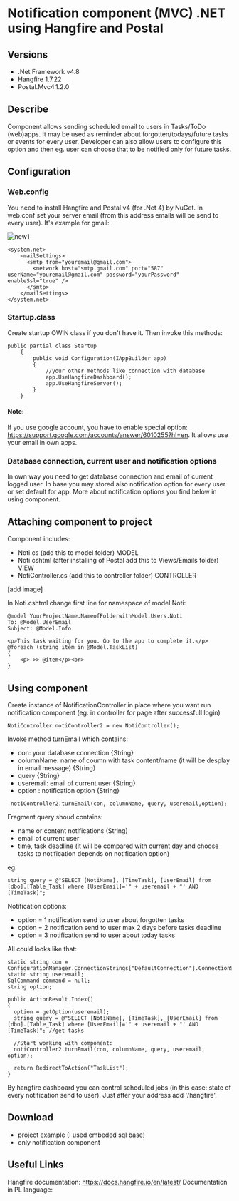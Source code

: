 # Notification component (MVC) .NET using Hangfire and Postal

## Versions
 - .Net Framework v4.8
 - Hangfire 1.7.22
 - Postal.Mvc4.1.2.0

## Describe

 Component allows sending scheduled email to users in Tasks/ToDo (web)apps.
It may be used as reminder about forgotten/todays/future tasks or events for every user. Developer can also allow users to configure this option and then eg. user can 
choose that to be notified only for future tasks. 

## Configuration
### Web.config
 You need to install Hangfire and Postal v4 (for .Net 4) by NuGet. In web.conf set your server email (from this address emails will be send to every user). It's example for gmail:
 
 ![new1](https://user-images.githubusercontent.com/67658221/127113257-62e10bc1-d4cb-4fad-803e-66ff3499e944.PNG)

```
<system.net> 
    <mailSettings>
      <smtp from="youremail@gmail.com">
        <network host="smtp.gmail.com" port="587" userName="youremail@gmail.com" password="yourPassword" enableSsl="true" />
      </smtp>
    </mailSettings>
</system.net>
```

### Startup.class
 Create startup OWIN class if you don't have it. Then invoke this methods:
 
 ```
 public partial class Startup
     {
         public void Configuration(IAppBuilder app)
         {
             //your other methods like connection with database
             app.UseHangfireDashboard();
             app.UseHangfireServer();            
         }
     }
```
 
#### Note: 
 If you use google account, you have to enable special option: https://support.google.com/accounts/answer/6010255?hl=en. It allows use your email in own apps. 
  
### Database connection, current user and notification options
  In own way you need to get database connection and email of current logged user. In base you may stored also notification option for every user or set default for app.
 More about notification options you find below in using component.

## Attaching component to project

 Component includes:
 - Noti.cs (add this to model folder) MODEL
 - Noti.cshtml (after installing of Postal add this to Views/Emails folder) VIEW
 - NotiController.cs (add this to controller folder) CONTROLLER
 
 [add image]
  
 In Noti.cshtml change first line for namespace of model Noti:
  
  ```
  @model YourProjectName.NameofFolderwithModel.Users.Noti
  To: @Model.UserEmail
  Subject: @Model.Info

  <p>This task waiting for you. Go to the app to complete it.</p>
  @foreach (string item in @Model.TaskList)
  {
      <p> >> @item</p><br>
  }
   ```

## Using component

 Create instance of NotificationController in place where you want run notification component (eg. in controller for page after successfull login)

  ```
  NotiController notiController2 = new NotiController();
  ```
   
   Invoke method turnEmail which contains:
   - con: your database connection {String}
   - columnName: name of coumn with task content/name (it will be desplay in email message) {String}
   - query {String}
   - useremail: email of current user {String}
   - option : notification option {String}
   
   ```
    notiController2.turnEmail(con, columnName, query, useremail,option);
   ```
   
 Fragment query shoud contains:
  - name or content notifications (String)
  - email of current user
  - time, task deadline (it will be compared with current day and choose tasks to notification depends on notification option)
 
 eg.
 
   ```
   string query = @"SELECT [NotiName], [TimeTask], [UserEmail] from [dbo].[Table_Task] where [UserEmail]='" + useremail + "' AND [TimeTask]";
   ```

Notification options:
 - option = 1 notification send to user about forgotten tasks
 - option = 2 notification send to user max 2 days before tasks deadline
 - option = 3 notification send to user about today tasks

 All could looks like that:
   ```
   static string con = ConfigurationManager.ConnectionStrings["DefaultConnection"].ConnectionString;
   static string useremail;
   SqlCommand command = null;
   string option;
        
  public ActionResult Index()
  {
     option = getOption(useremail);     
     string query = @"SELECT [NotiName], [TimeTask], [UserEmail] from [dbo].[Table_Task] where [UserEmail]='" + useremail + "' AND [TimeTask]"; //get tasks
     
     //Start working with component:             
     notiController2.turnEmail(con, columnName, query, useremail, option);
     
     return RedirectToAction("TaskList"); 
  }
   ```

By hangfire dashboard you can control scheduled jobs (in this case: state of every notification send to user). Just after your address add '/hangfire'.

## Download
- project example (I used embeded sql base)
- only notification component

## Useful Links
Hangfire documentation: https://docs.hangfire.io/en/latest/
Documentation in PL language: 
